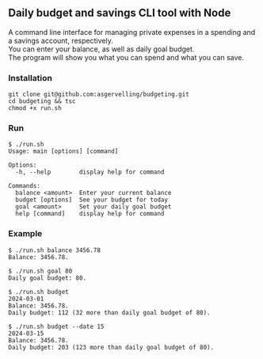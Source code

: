 ## Daily budget and savings CLI tool with Node
A command line interface for managing private expenses
in a spending and a savings account, respectively. \
You can enter your balance, as well as daily goal budget. \
The program will show you what you can spend and what you can save.

### Installation
```
git clone git@github.com:asgervelling/budgeting.git
cd budgeting && tsc
chmod +x run.sh
```

### Run
```
$ ./run.sh
Usage: main [options] [command]

Options:
  -h, --help        display help for command

Commands:
  balance <amount>  Enter your current balance
  budget [options]  See your budget for today
  goal <amount>     Set your daily goal budget
  help [command]    display help for command
```

### Example 
```
$ ./run.sh balance 3456.78
Balance: 3456.78.
```
```
$ ./run.sh goal 80
Daily goal budget: 80.
```
```
$ ./run.sh budget
2024-03-01
Balance: 3456.78.
Daily budget: 112 (32 more than daily goal budget of 80).
```
```
$ ./run.sh budget --date 15
2024-03-15
Balance: 3456.78.
Daily budget: 203 (123 more than daily goal budget of 80).
```